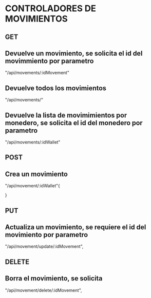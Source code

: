 # CONTROLADORES DE MOVIMIENTOS

## GET

## Devuelve un movimiento, se solicita el id del movimmiento por parametro
"/api/movements/:idMovement"
  
## Devuelve todos los movimientos
"/api/movements/"

## Devuelve la lista de movimimientos por monedero, se solicita el id del monedero por parametro
"/api/movements/:idWallet"

## POST

## Crea un movimiento
"/api/movement/:idWallet"{

}


## PUT

## Actualiza un movimiento, se requiere el id del movimiento por parametro

"/api/movement/update/:idMovement",


## DELETE

## Borra el movimiento, se solicita
"/api/movement/delete/:idMovement",

